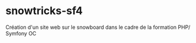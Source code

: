 # snowtricks-sf4
Création d'un site web sur le snowboard dans le cadre de la formation PHP/ Symfony OC
